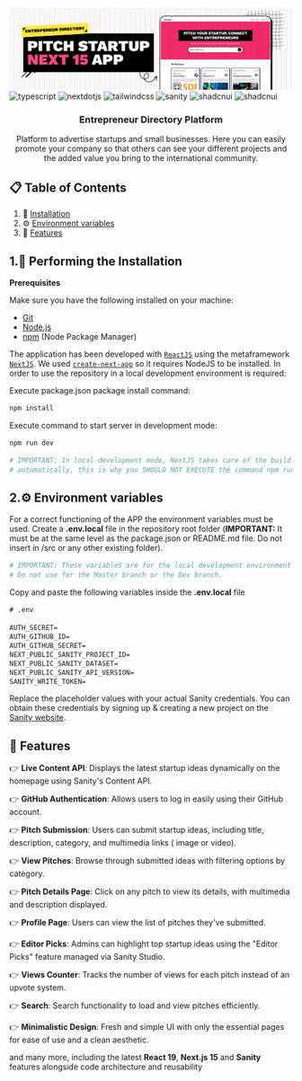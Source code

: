 <div>
  <div>   
    <img src="https://github.com/ArkOberon/entrepreneur-directory/blob/e57ef018bcdbf6d51bfe0fffa9a119ef97c6a7a9/project-banner.png?raw=true" alt="banner" />
  <div />

  <div>
    <img src="https://img.shields.io/badge/-Typescript-black?style=for-the-badge&logoColor=white&logo=react&color=3178C6" alt="typescript" />
    <img src="https://img.shields.io/badge/-Next_JS-black?style=for-the-badge&logoColor=white&logo=nextdotjs&color=000000" alt="nextdotjs" />
    <img src="https://img.shields.io/badge/-Tailwind_CSS-black?style=for-the-badge&logoColor=white&logo=tailwindcss&color=06B6D4" alt="tailwindcss" />
    <img src="https://img.shields.io/badge/-Sanity-black?style=for-the-badge&logoColor=white&logo=sanity&color=F03E2F" alt="sanity" />
    <img src="https://img.shields.io/badge/-shadcn_ui-black?style=for-the-badge&logoColor=white&logo=shadcnui&color=000000" alt="shadcnui" />
    <img src="https://img.shields.io/badge/-sentry-black?style=for-the-badge&logoColor=white&logo=sentry&color=362D59" alt="shadcnui" />
  </div>

<h3 align="center">Entrepreneur Directory Platform</h3>

   <div align="center">
     Platform to advertise startups and small businesses. Here you can easily promote your company so that others can see your different projects and the added value you bring to the international community.
    </div>
</div>

## 📋 <a name="table">Table of Contents</a>

1. 🤖 [Installation](#installation)
2. ⚙️ [Environment variables](#env)
3. 🔋 [Features](#features)

## **1.🤖 Performing the Installation** <div id='installation' />

**Prerequisites**

Make sure you have the following installed on your machine:

- [Git](https://git-scm.com/)
- [Node.js](https://nodejs.org/en)
- [npm](https://www.npmjs.com/) (Node Package Manager)

The application has been developed with [`ReactJS`](https://react.dev/learn) using the metaframework [`NextJS`](https://nextjs.org/docs). We used [`create-next-app`](https://nextjs.org/docs/getting-started/installation) so it requires NodeJS to be installed. In order to use the repository in a local development environment is required:

Execute package.json package install command:

````bash
npm install

````

Execute command to start server in development mode:

````bash
npm run dev

````

````bash
# IMPORTANT: In local development mode, NextJS takes care of the build automatically.
# automatically, this is why you SHOULD NOT EXECUTE the command npm run build
````

## **2.⚙️ Environment variables** <div id='env' />

For a correct functioning of the APP the environment variables must be used. Create a **.env.local** file in the repository root folder (**IMPORTANT:** It must be at the same level as the package.json or README.md file. Do not insert in /src or any other existing folder).

````bash
# IMPORTANT: These variables are for the local development environment only.
# Do not use for the Master branch or the Dev branch.
````

Copy and paste the following variables inside the **.env.local** file

````env
# .env

AUTH_SECRET=
AUTH_GITHUB_ID=
AUTH_GITHUB_SECRET=
NEXT_PUBLIC_SANITY_PROJECT_ID=
NEXT_PUBLIC_SANITY_DATASET=
NEXT_PUBLIC_SANITY_API_VERSION=
SANITY_WRITE_TOKEN=
````
Replace the placeholder values with your actual Sanity credentials. You can obtain these credentials by signing up & creating a new project on the [Sanity website](https://www.sanity.io/).

## <a name="features">🔋 Features</a>

👉 **Live Content API**: Displays the latest startup ideas dynamically on the homepage using Sanity's Content API.

👉 **GitHub Authentication**: Allows users to log in easily using their GitHub account.

👉 **Pitch Submission**: Users can submit startup ideas, including title, description, category, and multimedia links (
image or video).

👉 **View Pitches**: Browse through submitted ideas with filtering options by category.

👉 **Pitch Details Page**: Click on any pitch to view its details, with multimedia and description displayed.

👉 **Profile Page**: Users can view the list of pitches they've submitted.

👉 **Editor Picks**: Admins can highlight top startup ideas using the "Editor Picks" feature managed via Sanity Studio.

👉 **Views Counter**: Tracks the number of views for each pitch instead of an upvote system.

👉 **Search**: Search functionality to load and view pitches efficiently.

👉 **Minimalistic Design**: Fresh and simple UI with only the essential pages for ease of use and a clean aesthetic.

and many more, including the latest **React 19**, **Next.js 15** and **Sanity** features alongside code architecture and reusability


